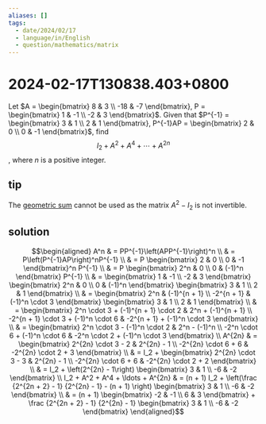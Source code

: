 ```yaml
---
aliases: []
tags:
  - date/2024/02/17
  - language/in/English
  - question/mathematics/matrix
---
```


# 2024-02-17T130838.403+0800

Let $A = \begin{bmatrix} 8 & 3 \\ -18 & -7 \end{bmatrix}, P = \begin{bmatrix} 1 & -1 \\ -2 & 3 \end{bmatrix}$. Given that $P^{-1} = \begin{bmatrix} 3 & 1 \\ 2 & 1 \end{bmatrix}, P^{-1}AP = \begin{bmatrix} 2 & 0 \\ 0 & -1 \end{bmatrix}$, find $$I_2 + A^2 + A^4 + \cdots + A^{2n}$$, where $n$ is a positive integer.

## tip

The [geometric sum](../../general/geometric%20series.md#sum) cannot be used as the matrix $A^2 - I_2$ is not invertible.

<!-- markdownlint MD028 -->

## solution

$$\begin{aligned}
A^n & = PP^{-1}\left(APP^{-1}\right)^n \\
& = P\left(P^{-1}AP\right)^nP^{-1} \\
& = P \begin{bmatrix} 2 & 0 \\ 0 & -1 \end{bmatrix}^n P^{-1} \\
& = P \begin{bmatrix} 2^n & 0 \\ 0 & (-1)^n \end{bmatrix} P^{-1} \\
& = \begin{bmatrix} 1 & -1 \\ -2 & 3 \end{bmatrix} \begin{bmatrix} 2^n & 0 \\ 0 & (-1)^n \end{bmatrix} \begin{bmatrix} 3 & 1 \\ 2 & 1 \end{bmatrix} \\
& = \begin{bmatrix} 2^n & (-1)^{n + 1} \\ -2^{n + 1} & (-1)^n \cdot 3 \end{bmatrix} \begin{bmatrix} 3 & 1 \\ 2 & 1 \end{bmatrix} \\
& = \begin{bmatrix} 2^n \cdot 3 + (-1)^{n + 1} \cdot 2 & 2^n + (-1)^{n + 1} \\ -2^{n + 1} \cdot 3 + (-1)^n \cdot 6 & -2^{n + 1} + (-1)^n \cdot 3 \end{bmatrix} \\
& = \begin{bmatrix} 2^n \cdot 3 - (-1)^n \cdot 2 & 2^n - (-1)^n \\ -2^n \cdot 6 + (-1)^n \cdot 6 & -2^n \cdot 2 + (-1)^n \cdot 3 \end{bmatrix} \\
A^{2n} & = \begin{bmatrix} 2^{2n} \cdot 3 - 2 & 2^{2n} - 1 \\ -2^{2n} \cdot 6 + 6 & -2^{2n} \cdot 2 +  3 \end{bmatrix} \\
& = I_2 + \begin{bmatrix} 2^{2n} \cdot 3 - 3 & 2^{2n} - 1 \\ -2^{2n} \cdot 6 + 6 & -2^{2n} \cdot 2 +  2 \end{bmatrix} \\
& = I_2 + \left(2^{2n} - 1\right) \begin{bmatrix} 3 & 1 \\ -6 & -2 \end{bmatrix} \\
I_2 + A^2 + A^4 + \ldots + A^{2n} & = (n + 1) I_2 + \left(\frac {2^{2n + 2} - 1} {2^{2n} - 1} - (n + 1) \right) \begin{bmatrix} 3 & 1 \\ -6 & -2 \end{bmatrix} \\
& = (n + 1) \begin{bmatrix} -2 & -1 \\ 6 & 3 \end{bmatrix} + \frac {2^{2n + 2} - 1} {2^{2n} - 1} \begin{bmatrix} 3 & 1 \\ -6 & -2 \end{bmatrix}
\end{aligned}$$
